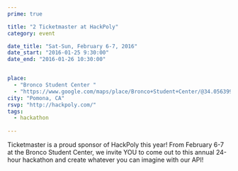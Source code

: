 ```yaml
---
prime: true

title: "2 Ticketmaster at HackPoly"
category: event

date_title: "Sat-Sun, February 6-7, 2016"
date_start: "2016-01-25 9:30:00"
date_end: "2016-01-26 10:30:00"


place: 
  - "Bronco Student Center "
  - "https://www.google.com/maps/place/Bronco+Student+Center/@34.0563994,-117.8235895,17z/data=!3m1!4b1!4m2!3m1!1s0x80c32eafe97cfa0f:0x4b135e36979ae41"
city: "Pomona, CA"
rsvp: "http://hackpoly.com/"
tags: 
  - hackathon
 
---
```


Ticketmaster is a proud sponsor of HackPoly this year! From February 6-7 at the Bronco Student Center, we invite YOU to come out to this annual 24-hour hackathon and create whatever you can imagine with our API!